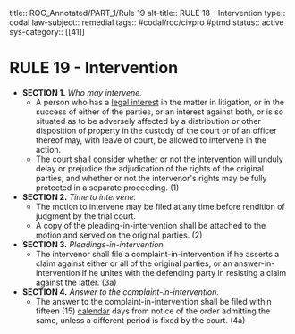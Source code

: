 title:: ROC_Annotated/PART_1/Rule 19
alt-title:: RULE 18 - Intervention
type:: codal
law-subject:: remedial
tags:: #codal/roc/civpro #ptmd
status:: active
sys-category:: [[41]]

# RULE 19 - Intervention
- **SECTION 1.** *Who may intervene.*
	- A person who has a [legal interest](((62f13873-7f35-438b-83c7-3819c6617457))) in the matter in litigation, or in the success of either of the parties, or an interest against both, or is so situated as to be adversely affected by a distribution or other disposition of property in the custody of the court or of an officer thereof may, with leave of court, be allowed to intervene in the action.
	- The court shall consider whether or not the intervention will unduly delay or prejudice the adjudication of the rights of the original parties, and whether or not the intervenor's rights may be fully protected in a separate proceeding. (1)
- **SECTION 2.** *Time to intervene.*
	- The motion to intervene may be filed at any time before rendition of judgment by the trial court.
	- A copy of the pleading-in-intervention shall be attached to the motion and served on the original parties. (2)
- **SECTION 3.** *Pleadings-in-intervention.*
	- The intervenor shall file a complaint-in-intervention if he asserts a claim against either or all of the original parties, or an answer-in-intervention if he unites with the defending party in resisting a claim against the latter. (3a)
- **SECTION 4.** *Answer to the complaint-in-intervention.*
	- The answer to the complaint-in-intervention shall be filed within fifteen (15) <ins>calendar</ins> days from notice of the order admitting the same, unless a different period is fixed by the court. (4a)